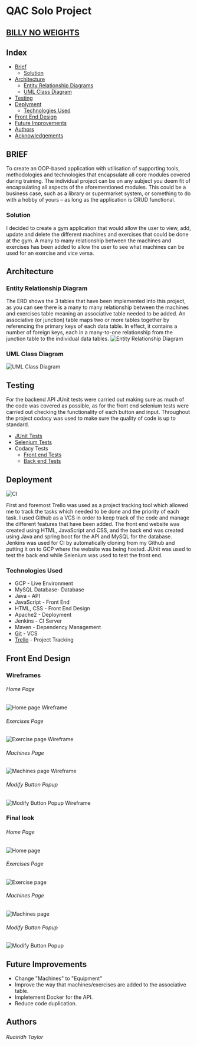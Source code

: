 # QAC Solo Project
## [BILLY NO WEIGHTS](http://34.89.83.113/)

## Index
* [Brief](#brief)
  * [Solution](#solution)
* [Architecture](#arch)
  * [Entity Relationship Diagrams](#erd)
  * [UML Class Diagram](#uml)
* [Testing](#testing)
* [Deplyment](#deployment)
  * [Technologies Used](#tech)
* [Front End Design](#FE)
* [Future Improvements](#future)
* [Authors](#author)
* [Acknowledgements](#acknowledgements)

<a name="brief"></a>
## BRIEF
To create an OOP-based application with utilisation of supporting tools, methodologies and technologies that encapsulate all core modules covered during training. The individual project can be on any subject you deem fit of encapsulating all aspects of the aforementioned modules. This could be a business case, such as a library or supermarket system, or something to do with a hobby of yours – as long as the application is CRUD functional. 

<a name="solution"></a>
### Solution
I decided to create a gym application that would allow the user to view, add, update and delete the different machines and exercises that could be done at the gym. A many to many relationship between the machines and exercises has been added to allow the user to see what machines can be used for an exercise and vice versa.

<a name="arch"></a>
## Architecture
<a name="erd"></a>
### Entity Relationship Diagram
The ERD shows the 3 tables that have been implemented into this project, as you can see there is a many to many relationship between the machines and exercises table meaning an associative table needed to be added.
An associative (or junction) table maps two or more tables together by referencing the primary keys of each data table. In effect, it contains a number of foreign keys, each in a many-to-one relationship from the junction table to the individual data tables.
![Entity Relationship Diagram](/Documentation/ERD.png)
<a name="uml"></a>
### UML Class Diagram
![UML Class Diagram](/Documentation/UMLClassDiagram.png)

<a name="testing"></a>
## Testing
For the backend API JUnit tests were carried out making sure as much of the code was covered as possible, as for the front end selenium tests
were carried out checking the functionality of each button and input. Throughout the project codacy was used to make sure the quality of code
is up to standard.

* [JUnit Tests](https://github.com/RuairidhT/Solo_Project/blob/developer/Documentation/CodeCoverage.PNG)
* [Selenium Tests](https://github.com/RuairidhT/Solo_Project/blob/developer/Documentation/SeleniumReports.PNG)
* Codacy Tests
	* [Front end Tests](https://app.codacy.com/manual/RuairidhT/Solo_Project/dashboard)
	* [Back end Tests](https://app.codacy.com/manual/RuairidhT/Solo_Project_Backend/dashboard)
	
<a name="deployment"></a>
## Deployment
![CI](/Documentation/CI.png)

First and foremost Trello was used as a project tracking tool which allowed me to track the tasks which needed to be done and the priority of each task.
I used Github as a VCS in order to keep track of the code and manage the different features that have been added.
The front end website was created using HTML, JavaScript and CSS, and the back end was created using Java and spring boot for the API and MySQL for the database.
Jenkins was used for CI by automatically cloning from my Github and putting it on to GCP where the website was being hosted. 
JUnit was used to test the back end while Selenium was used to test the front end. 

<a name="tech"></a>
### Technologies Used

*   GCP - Live Environment
*   MySQL Database- Database
*   Java - API 
*   JavaScript - Front End 
*   HTML, CSS - Front End Design
*   Apache2 - Deployment
*   Jenkins - CI Server
*   Maven - Dependency Management
*   [Git](https://github.com/RuairidhT/Solo_Project) - VCS
*   [Trello](https://trello.com/b/QgtEgD3s/billy-no-weights) - Project Tracking


<a name="FE"></a>
## Front End Design
### Wireframes
###### Home Page
![Home page Wireframe](/Documentation/WFHomePage.png)
###### Exercises Page
![Exercise page Wireframe](/Documentation/WFExercisePage.png)
###### Machines Page
![Machines page Wireframe](/Documentation/WFMachinesPage.png)
###### Modify Button Popup
![Modify Button Popup Wireframe](/Documentation/WFModifyPopup.png)

### Final look
###### Home Page
![Home page](/Documentation/indexPage.png)
###### Exercises Page
![Exercise page](/Documentation/ExercisePage.png)
###### Machines Page
![Machines page](/Documentation/MachinesPage.png)
###### Modify Button Popup
![Modify Button Popup](/Documentation/Modal.png)

<a name="future"></a>
## Future Improvements
* Change "Machines" to "Equipment"
* Improve the way that machines/exercises are added to the associative table.
* Impletement Docker for the API.
* Reduce code duplication.

<a name="author"></a>
## Authors
###### Ruairidh Taylor
